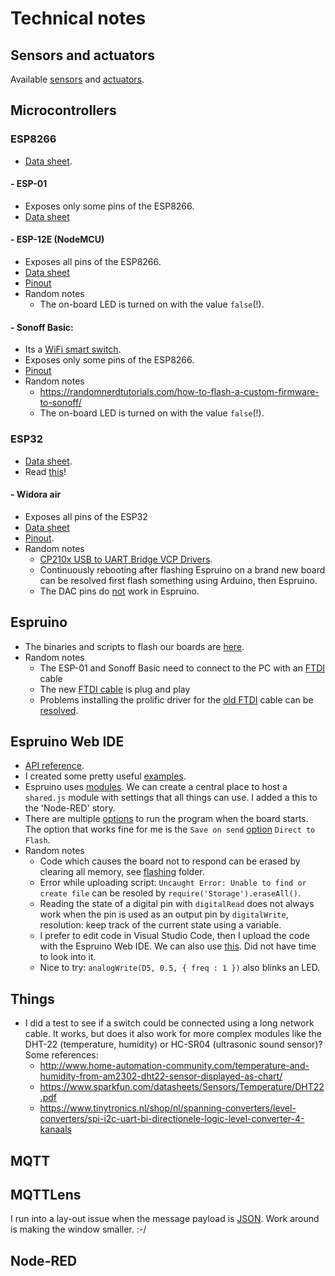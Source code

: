 # Technical notes

## Sensors and actuators
Available [sensors](../docs/Sensors.md) and [actuators](../docs/Sensors.md).

## Microcontrollers

### ESP8266
- [Data sheet](https://www.espressif.com/sites/default/files/documentation/0a-esp8266ex_datasheet_en.pdf).

#### - ESP-01
- Exposes only some pins of the ESP8266.
- [Data sheet](https://components101.com/wireless/esp8266-pinout-configuration-features-datasheet)

#### - ESP-12E (NodeMCU)
- Exposes all pins of the ESP8266.
- [Data sheet](https://components101.com/wireless/esp12e-pinout-datasheet)
- [Pinout](../docs/pinouts/ESP-12E)
- Random notes
  - The on-board LED is turned on with the value `false`(!).

#### - Sonoff Basic:
- Its a [WiFi smart switch](https://sonoff.itead.cc/en/products/sonoff/sonoff-basic).
- Exposes only some pins of the ESP8266.
- [Pinout](../docs/pinouts/Sonoff%20Basic)
- Random notes
  - https://randomnerdtutorials.com/how-to-flash-a-custom-firmware-to-sonoff/
  - The on-board LED is turned on with the value `false`(!).

### ESP32
- [Data sheet](https://www.espressif.com/sites/default/files/documentation/esp32_datasheet_en.pdf).
- Read [this](https://randomnerdtutorials.com/esp32-pinout-reference-gpios/)!

#### - Widora air
- Exposes all pins of the ESP32
- [Data sheet](http://wiki.widora.cn/_media/air-spec.pdf)
- [Pinout](../docs/pinouts/Widora%20Air).
- Random notes
  - [CP210x USB to UART Bridge VCP Drivers](https://www.silabs.com/products/development-tools/software/usb-to-uart-bridge-vcp-drivers).
  - Continuously rebooting after flashing Espruino on a brand new board can be resolved first flash something using Arduino, then Espruino.
  - The DAC pins do [not](http://forum.espruino.com/conversations/328147) work in Espruino.

## Espruino
- The binaries and scripts to flash our boards are [here](../flashing).
- Random notes
  - The ESP-01 and Sonoff Basic need to connect to the PC with an [FTDI](https://en.wikipedia.org/wiki/FTDI) cable
  - The new [FTDI cable](https://www.tinytronics.nl/shop/en/communication/usb/ft232-3.3-5v-ttl-usb-serial-port-adapter-with-cable) is plug and play
  - Problems installing the prolific driver for the [old FTDI](https://www.tinytronics.nl/shop/en/communication/usb/pl2303hx-3.3v-5v-ttl-usb-serial-port-adapter-with-cable) cable can be [resolved](http://www.totalcardiagnostics.com/support/Knowledgebase/Article/View/92/20/prolific-usb-to-serial-fix-official-solution-to-code-10-error).

## Espruino Web IDE
- [API reference](http://www.espruino.com/Reference#software).
- I created some pretty useful [examples](../src).
- Espruino uses [modules](https://www.espruino.com/Modules). We can create a central place to host a `shared.js` module with settings that all things can use. I added a this to the 'Node-RED' story.
- There are multiple [options](http://www.espruino.com/Saving) to run the program when the board starts. The option that works fine for me is the `Save on send` [option](http://www.espruino.com/Saving#save-on-send) `Direct to Flash`.
- Random notes
  - Code which causes the board not to respond can be erased by clearing all memory, see [flashing](../flashing) folder.
  - Error while uploading script: `Uncaught Error: Unable to find or create file` can be resoled by `require('Storage').eraseAll()`.
  - Reading the state of a digital pin with `digitalRead` does not always work when the pin is used as an output pin by `digitalWrite`, resolution: keep track of the current state using a variable.
  - I prefer to edit code in Visual Studio Code, then I upload the code with the Espruino Web IDE. We can also use [this](https://www.npmjs.com/package/espruino). Did not have time to look into it.
  - Nice to try: `analogWrite(D5, 0.5, { freq : 1 })` also blinks an LED.

## Things
  - I did a test to see if a switch could be connected using a long network cable. It works, but does it also work for more complex modules like the DHT-22 (temperature, humidity) or HC-SR04 (ultrasonic sound sensor)? Some references:
    - http://www.home-automation-community.com/temperature-and-humidity-from-am2302-dht22-sensor-displayed-as-chart/
    - https://www.sparkfun.com/datasheets/Sensors/Temperature/DHT22.pdf
    -   https://www.tinytronics.nl/shop/nl/spanning-converters/level-converters/spi-i2c-uart-bi-directionele-logic-level-converter-4-kanaals

## MQTT

## MQTTLens
I run into a lay-out issue when the message payload is [JSON](https://en.wikipedia.org/wiki/JSON). Work around is making the window smaller. :-/

## Node-RED
